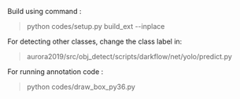 Build using command : 
> python codes/setup.py build_ext --inplace

For detecting other classes, change the class label in:
> aurora2019/src/obj_detect/scripts/darkflow/net/yolo/predict.py

For running annotation code : 
> python codes/draw_box_py36.py 
